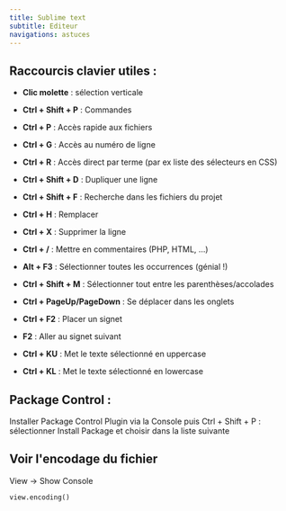 ```yaml
---
title: Sublime text
subtitle: Editeur
navigations: astuces
---
```



## Raccourcis clavier utiles :

* **Clic molette** : sélection verticale

* **Ctrl + Shift + P**  : Commandes

* **Ctrl + P**          : Accès rapide aux fichiers

* **Ctrl + G** : Accès au numéro de ligne

* **Ctrl + R** : Accès direct par terme (par ex liste des sélecteurs en CSS)

* **Ctrl + Shift + D** : Dupliquer une ligne

* **Ctrl + Shift + F** : Recherche dans les fichiers du projet

* **Ctrl + H** : Remplacer

* **Ctrl + X** : Supprimer la ligne

* **Ctrl + /** : Mettre en commentaires (PHP, HTML, …)

* **Alt + F3** : Sélectionner toutes les occurrences (génial !)

* **Ctrl + Shift + M** : Sélectionner tout entre les parenthèses/accolades

* **Ctrl + PageUp/PageDown** : Se déplacer dans les onglets

* **Ctrl + F2** : Placer un signet

* **F2** : Aller au signet suivant

* **Ctrl + KU** : Met le texte sélectionné en uppercase

* **Ctrl + KL** : Met le texte sélectionné en lowercase


## Package Control :
Installer Package Control Plugin via la Console
puis Ctrl + Shift + P : sélectionner Install Package et choisir dans la liste suivante

## Voir l'encodage du fichier
View -> Show Console 

    view.encoding()
